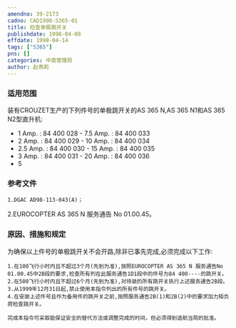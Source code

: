```yaml
---
amendno: 39-2173  
cadno: CAD1998-S365-01  
title: 检查单极跳开关  
publishdate: 1998-04-08  
effdate: 1998-04-14  
tags: ["S365"]  
pns: []  
categories: 中南管理局  
author: 赵燕莉  
---
```

  
### 适用范围  
装有CROUZET生产的下列件号的单极跳开关的AS 365 N,AS 365 N1和AS 365 N2型直升机:
- 1 Amp. : 84 400 028 - 7.5 Amp. : 84 400 033
- 2 Amp. : 84 400 029 - 10 Amp. : 84 400 034
- 2.5 Amp. : 84 400 030 - 15 Amp. : 84 400 035
- 3 Amp. : 84 400 031 - 20 Amp. : 84 400 036
- 5  
  
<!--more-->  
### 参考文件  
    1.DGAC AD98-113-043(A)；  
 2.EUROCOPTER AS 365 N 服务通告 No 01.00.45。  
  
### 原因、措施和规定  
为确保以上件号的单极跳开关不会开路,除非已事先完成,必须完成以下工作:  
  
    1.在100飞行小时内且不超过3个月(先到为准),按照EUROCOPTER AS 365 N 服务通告No 01.00.45中2B段的要求,检查所有列在此服务通告1D1段中的件号为84 400----的跳开关。  
    2.在500飞行小时内且不超过6个月(先到为准),对待装的所有跳开关执行上述服务通告2B段。  
    3.从1999年12月31日起,禁止使用本指令列出的所有件号的跳开关。  
    4.在安装上述件号且作为备用件的跳开关之前,按照服务通告2B(1)和2B(2)中的要求加力矩负荷检查跳开关。  
  
    完成本指令可采取能保证安全的替代方法或调整完成的时间，但必须得到适航当局的批准。  
